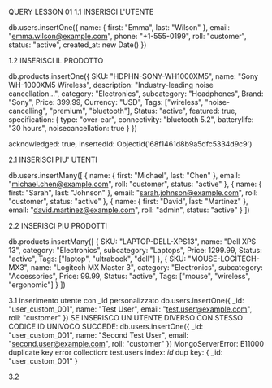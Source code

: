 QUERY LESSON 01
1.1 INSERISCI L'UTENTE

db.users.insertOne({
  name: { first: "Emma", last: "Wilson" },
  email: "emma.wilson@example.com",
  phone: "+1-555-0199",
  roll: "customer",
  status: "active",
  created_at: new Date()
})

  1.2 INSERISCI IL PRODOTTO

  db.products.insertOne({
  SKU: "HDPHN-SONY-WH1000XM5",
  name: "Sony WH-1000XM5 Wireless",
  description: "Industry-leading noise cancellation...",
  category: "Electronics",
  subcategory: "Headphones",
  Brand: "Sony",
  Price: 399.99,
  Currency: "USD",
  Tags: ["wireless", "noise-cancelling", "premium", "bluetooth"],
  Status: "active",
  featured: true,
  specification: {
    type: "over-ear",
    connectivity: "bluetooth 5.2",
    batterylife: "30 hours",
    noisecancellation: true
  }
})

acknowledged: true,
  insertedId: ObjectId('68f1461d8b9a5dfc5334d9c9')

2.1  INSERISCI PIU' UTENTI

db.users.insertMany([
  {
    name: { first: "Michael", last: "Chen" },
    email: "michael.chen@example.com",
    roll: "customer",
    status: "active"
  },
  {
    name: { first: "Sarah", last: "Johnson" },
    email: "sarah.johnson@example.com",
    roll: "customer",
    status: "active"
  },
  {
    name: { first: "David", last: "Martinez" },
    email: "david.martinez@example.com",
    roll: "admin",
    status: "active"
  }
])

 2.2 INSERISCI PIU PRODOTTI

db.products.insertMany([
  {
    SKU: "LAPTOP-DELL-XPS13",
    name: "Dell XPS 13",
    category: "Electronics",
    subcategory: "Laptops",
    Price: 1299.99,
    Status: "active",
    Tags: ["laptop", "ultrabook", "dell"]
  },
  {
    SKU: "MOUSE-LOGITECH-MX3",
    name: "Logitech MX Master 3",
    category: "Electronics",
    subcategory: "Accessories",
    Price: 99.99,
    Status: "active",
    Tags: ["mouse", "wireless", "ergonomic"]
  }
])
  
3.1 inserimento utente con _id personalizzato
db.users.insertOne({
  _id: "user_custom_001",
  name: "Test User",
  email: "test.user@example.com",
  roll: "customer"
})
SE INSERISCO UN UTENTE DIVERSO CON STESSO CODICE ID UNIVOCO SUCCEDE:
db.users.insertOne({
  _id: "user_custom_001",
  name: "Second Test User",
  email: "second.user@example.com",
  roll: "customer"
})
MongoServerError: E11000 duplicate key error collection: test.users index: _id_ dup key: { _id: "user_custom_001" }

3.2

